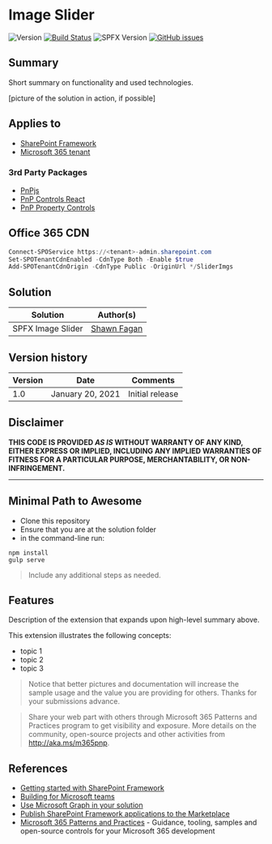 # Image Slider
![Version](https://img.shields.io/badge/Version-0.0.1-green.svg)
[![Build Status](https://dev.azure.com/scfagan/pipelineBuilds/_apis/build/status/spfx/ImageSlider?repoName=FaganSC%2FspfxImageSlider&branchName=master)](https://dev.azure.com/scfagan/pipelineBuilds/_build/latest?definitionId=19&repoName=FaganSC%2FspfxImageSlider&branchName=master)
![SPFX Version](https://img.shields.io/badge/SPFX%20Version-1.11-green.svg)
[![GitHub issues](https://img.shields.io/github/issues/Naereen/StrapDown.js.svg)](https://GitHub.com/Naereen/StrapDown.js/issues/)

## Summary

Short summary on functionality and used technologies.

[picture of the solution in action, if possible]

## Applies to

- [SharePoint Framework](https://aka.ms/spfx)
- [Microsoft 365 tenant](https://docs.microsoft.com/en-us/sharepoint/dev/spfx/set-up-your-developer-tenant)

### 3rd Party Packages
* [PnPjs](https://pnp.github.io/pnpjs/)
* [PnP Controls React](https://pnp.github.io/sp-dev-fx-controls-react/)
* [PnP Property Controls](https://pnp.github.io/sp-dev-fx-property-controls/)

## Office 365 CDN
~~~powershell
Connect-SPOService https://<tenant>-admin.sharepoint.com
Set-SPOTenantCdnEnabled -CdnType Both -Enable $true
Add-SPOTenantCdnOrigin -CdnType Public -OriginUrl */SliderImgs
~~~ 

## Solution

Solution|Author(s)
--------|---------
SPFX Image Slider | [Shawn Fagan](https://twitter.com/fagansc)

## Version history

Version|Date|Comments
-------|----|--------
1.0|January 20, 2021|Initial release

## Disclaimer

**THIS CODE IS PROVIDED *AS IS* WITHOUT WARRANTY OF ANY KIND, EITHER EXPRESS OR IMPLIED, INCLUDING ANY IMPLIED WARRANTIES OF FITNESS FOR A PARTICULAR PURPOSE, MERCHANTABILITY, OR NON-INFRINGEMENT.**

---

## Minimal Path to Awesome

- Clone this repository
- Ensure that you are at the solution folder
- in the command-line run:
~~~
npm install
gulp serve
~~~
> Include any additional steps as needed.

## Features

Description of the extension that expands upon high-level summary above.

This extension illustrates the following concepts:

- topic 1
- topic 2
- topic 3

> Notice that better pictures and documentation will increase the sample usage and the value you are providing for others. Thanks for your submissions advance.

> Share your web part with others through Microsoft 365 Patterns and Practices program to get visibility and exposure. More details on the community, open-source projects and other activities from http://aka.ms/m365pnp.

## References

- [Getting started with SharePoint Framework](https://docs.microsoft.com/en-us/sharepoint/dev/spfx/set-up-your-developer-tenant)
- [Building for Microsoft teams](https://docs.microsoft.com/en-us/sharepoint/dev/spfx/build-for-teams-overview)
- [Use Microsoft Graph in your solution](https://docs.microsoft.com/en-us/sharepoint/dev/spfx/web-parts/get-started/using-microsoft-graph-apis)
- [Publish SharePoint Framework applications to the Marketplace](https://docs.microsoft.com/en-us/sharepoint/dev/spfx/publish-to-marketplace-overview)
- [Microsoft 365 Patterns and Practices](https://aka.ms/m365pnp) - Guidance, tooling, samples and open-source controls for your Microsoft 365 development
